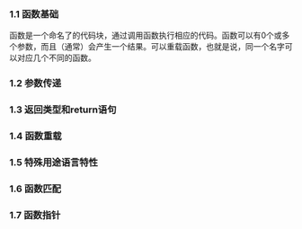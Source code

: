 ### 1.1 函数基础
函数是一个命名了的代码块，通过调用函数执行相应的代码。函数可以有0个或多个参数，而且（通常）会产生一个结果。可以重载函数，也就是说，同一个名字可以对应几个不同的函数。
### 1.2 参数传递
### 1.3 返回类型和return语句
### 1.4 函数重载
### 1.5 特殊用途语言特性
### 1.6 函数匹配
### 1.7 函数指针